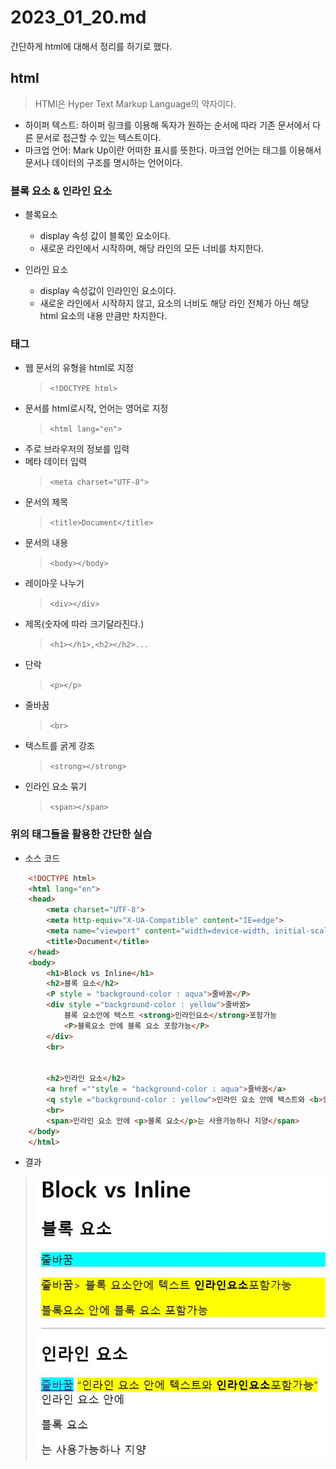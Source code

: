 # 2023_01_20.md
간단하게 html에 대해서 정리를 하기로 했다.

## html
> HTMl은 Hyper Text Markup Language의 약자이다.
* 하이퍼 텍스트: 하이퍼 링크를 이용해 독자가 원하는 순서에 따라 기존 문서에서 다른 문서로 접근할 수 있는 텍스트이다.
* 마크업 언어: Mark Up이란 어떠한 표시를 뜻한다. 마크업 언어는 태그를 이용해서 문서나 데이터의 구조를 명시하는 언어이다.
### 블록 요소 & 인라인 요소
* 블록요소
  * display 속성 값이 블록인 요소이다.
  * 새로운 라인에서 시작하며, 해당 라인의 모든 너비를 차지한다.

* 인라인 요소
  *  display 속성값이 인라인인 요소이다.
  *  새로운 라인에서 시작하지 않고, 요소의 너비도 해당 라인 전체가 아닌 해당 html 요소의 내용 만큼만 차지한다.
### 태그
* 웹 문서의 유형을 html로 지정
    > `<!DOCTYPE html>`
* 문서를 html로시작, 언어는 영어로 지정
    > `<html lang="en">` 
* 주로 브라우저의 정보를 입력
* 메타 데이터 입력
    > `<meta charset="UTF-8">`
* 문서의 제목
    >`<title>Document</title>`
* 문서의 내용
    > `<body></body>`
* 레이아웃 나누기
    > `<div></div>`
* 제목(숫자에 따라 크기달라진다.)
    > `<h1></h1>,<h2></h2>...`
* 단락
    > `<p></p>`
* 줄바꿈
    > `<br>`
* 텍스트를 굵게 강조
    > `<strong></strong>`
* 인라인 요소 묶기
    > `<span></span>`

### 위의 태그들을 활용한 간단한 실습
* 소스 코드
``` html
    <!DOCTYPE html> 
    <html lang="en">
    <head>
        <meta charset="UTF-8">
        <meta http-equiv="X-UA-Compatible" content="IE=edge">
        <meta name="viewport" content="width=device-width, initial-scale=1.0">
        <title>Document</title>
    </head>
    <body>
        <h1>Block vs Inline</h1>
        <h2>블록 요소</h2>
        <P style = "background-color : aqua">줄바꿈</P>
        <div style ="background-color : yellow">줄바꿈>
            블록 요소안에 텍스트 <strong>인라인요소</strong>포함가능
            <P>블록요소 안에 블록 요소 포함가능</P>
        </div>
        <br>


        <h2>인라인 요소</h2>
        <a href =""style = "background-color : aqua">줄바꿈</a>
        <q style ="background-color : yellow">인라인 요소 안에 텍스트와 <b>인라인요소</b>포함가능</q>
        <br>
        <span>인라인 요소 안에 <p>블록 요소</p>는 사용가능하나 지양</span>
    </body>
    </html>
```
* 결과 
> ![결과](./image/html_start.JPG)
